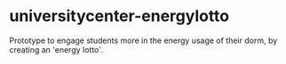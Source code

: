 universitycenter-energylotto
============================

Prototype to engage students more in the energy usage of their dorm, by creating an 'energy lotto'. 
